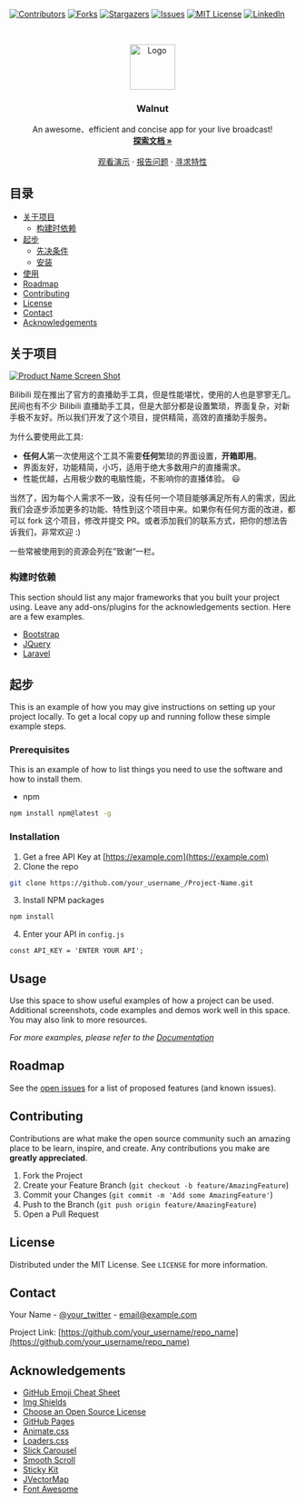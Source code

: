<!-- PROJECT SHIELDS -->
<!--
*** I'm using markdown "reference style" links for readability.
*** Reference links are enclosed in brackets [ ] instead of parentheses ( ).
*** See the bottom of this document for the declaration of the reference variables
*** for contributors-url, forks-url, etc. This is an optional, concise syntax you may use.
*** https://www.markdownguide.org/basic-syntax/#reference-style-links
-->
[![Contributors][contributors-shield]][contributors-url]
[![Forks][forks-shield]][forks-url]
[![Stargazers][stars-shield]][stars-url]
[![Issues][issues-shield]][issues-url]
[![MIT License][license-shield]][license-url]
[![LinkedIn][linkedin-shield]][linkedin-url]



<!-- PROJECT LOGO -->
<br />

<p align="center">
  <a href="https://github.com/othneildrew/Best-README-Template">
    <img src="images/logo.png" alt="Logo" width="80" height="80">
  </a>
  <h3 align="center">Walnut</h3>

  <p align="center">
    An awesome、efficient and concise app for your live broadcast!
    <br />
    <a href="http://walnutdocs.shiluo.design/"><strong>探索文档 »</strong></a>
    <br />
    <br />
    <a href="https://github.com/othneildrew/Best-README-Template">观看演示</a>
    ·
    <a href="https://github.com/othneildrew/Best-README-Template/issues">报告问题</a>
    ·
    <a href="https://github.com/othneildrew/Best-README-Template/issues">寻求特性</a>
  </p>

</p>



<!-- TABLE OF CONTENTS -->

## 目录

* [关于项目](#关于项目)
  * [构建时依赖](#built-with)
* [起步](#getting-started)
  * [先决条件](#prerequisites)
  * [安装](#installation)
* [使用](#usage)
* [Roadmap](#roadmap)
* [Contributing](#contributing)
* [License](#license)
* [Contact](#contact)
* [Acknowledgements](#acknowledgements)



<!-- ABOUT THE PROJECT -->
## 关于项目

[![Product Name Screen Shot][product-screenshot]](https://example.com)

Bilibili 现在推出了官方的直播助手工具，但是性能堪忧，使用的人也是寥寥无几。民间也有不少 Bilibili 直播助手工具，但是大部分都是设置繁琐，界面复杂，对新手极不友好。所以我们开发了这个项目，提供精简，高效的直播助手服务。

为什么要使用此工具:
* **任何人**第一次使用这个工具不需要**任何**繁琐的界面设置，**开箱即用**。
* 界面友好，功能精简，小巧，适用于绝大多数用户的直播需求。
* 性能优越，占用极少数的电脑性能，不影响你的直播体验。 :smiley:

当然了，因为每个人需求不一致，没有任何一个项目能够满足所有人的需求，因此我们会逐步添加更多的功能、特性到这个项目中来。如果你有任何方面的改进，都可以 fork 这个项目，修改并提交 PR。或者添加我们的联系方式，把你的想法告诉我们，非常欢迎 :)

一些常被使用到的资源会列在”致谢“一栏。

### 构建时依赖
This section should list any major frameworks that you built your project using. Leave any add-ons/plugins for the acknowledgements section. Here are a few examples.
* [Bootstrap](https://getbootstrap.com)
* [JQuery](https://jquery.com)
* [Laravel](https://laravel.com)



<!-- GETTING STARTED -->
## 起步

This is an example of how you may give instructions on setting up your project locally.
To get a local copy up and running follow these simple example steps.

### Prerequisites

This is an example of how to list things you need to use the software and how to install them.
* npm
```sh
npm install npm@latest -g
```

### Installation

1. Get a free API Key at [https://example.com](https://example.com)
2. Clone the repo
```sh
git clone https://github.com/your_username_/Project-Name.git
```
3. Install NPM packages
```sh
npm install
```
4. Enter your API in `config.js`
```JS
const API_KEY = 'ENTER YOUR API';
```



<!-- USAGE EXAMPLES -->
## Usage

Use this space to show useful examples of how a project can be used. Additional screenshots, code examples and demos work well in this space. You may also link to more resources.

_For more examples, please refer to the [Documentation](https://example.com)_



<!-- ROADMAP -->
## Roadmap

See the [open issues](https://github.com/othneildrew/Best-README-Template/issues) for a list of proposed features (and known issues).



<!-- CONTRIBUTING -->
## Contributing

Contributions are what make the open source community such an amazing place to be learn, inspire, and create. Any contributions you make are **greatly appreciated**.

1. Fork the Project
2. Create your Feature Branch (`git checkout -b feature/AmazingFeature`)
3. Commit your Changes (`git commit -m 'Add some AmazingFeature'`)
4. Push to the Branch (`git push origin feature/AmazingFeature`)
5. Open a Pull Request



<!-- LICENSE -->
## License

Distributed under the MIT License. See `LICENSE` for more information.



<!-- CONTACT -->
## Contact

Your Name - [@your_twitter](https://twitter.com/your_username) - email@example.com

Project Link: [https://github.com/your_username/repo_name](https://github.com/your_username/repo_name)



<!-- ACKNOWLEDGEMENTS -->
## Acknowledgements
* [GitHub Emoji Cheat Sheet](https://www.webpagefx.com/tools/emoji-cheat-sheet)
* [Img Shields](https://shields.io)
* [Choose an Open Source License](https://choosealicense.com)
* [GitHub Pages](https://pages.github.com)
* [Animate.css](https://daneden.github.io/animate.css)
* [Loaders.css](https://connoratherton.com/loaders)
* [Slick Carousel](https://kenwheeler.github.io/slick)
* [Smooth Scroll](https://github.com/cferdinandi/smooth-scroll)
* [Sticky Kit](http://leafo.net/sticky-kit)
* [JVectorMap](http://jvectormap.com)
* [Font Awesome](https://fontawesome.com)





<!-- MARKDOWN LINKS & IMAGES -->
<!-- https://www.markdownguide.org/basic-syntax/#reference-style-links -->

[contributors-shield]: https://img.shields.io/github/contributors/othneildrew/Best-README-Template.svg?style=flat-square
[contributors-url]: https://github.com/othneildrew/Best-README-Template/graphs/contributors
[forks-shield]: https://img.shields.io/github/forks/othneildrew/Best-README-Template.svg?style=flat-square
[forks-url]: https://github.com/othneildrew/Best-README-Template/network/members
[stars-shield]: https://img.shields.io/github/stars/othneildrew/Best-README-Template.svg?style=flat-square
[stars-url]: https://github.com/othneildrew/Best-README-Template/stargazers
[issues-shield]: https://img.shields.io/github/issues/othneildrew/Best-README-Template.svg?style=flat-square
[issues-url]: https://github.com/othneildrew/Best-README-Template/issues
[license-shield]: https://img.shields.io/github/license/othneildrew/Best-README-Template.svg?style=flat-square
[license-url]: https://github.com/othneildrew/Best-README-Template/blob/master/LICENSE.txt
[linkedin-shield]: https://img.shields.io/badge/-LinkedIn-black.svg?style=flat-square&logo=linkedin&colorB=555
[linkedin-url]: https://linkedin.com/in/othneildrew
[product-screenshot]: images/screenshot.png

